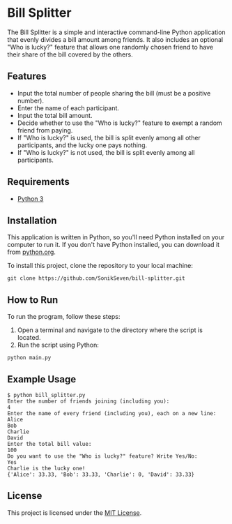 # Bill Splitter

The Bill Splitter is a simple and interactive command-line Python application that evenly divides a bill amount among friends. It also includes an optional "Who is lucky?" feature that allows one randomly chosen friend to have their share of the bill covered by the others.

## Features

- Input the total number of people sharing the bill (must be a positive number).
- Enter the name of each participant.
- Input the total bill amount.
- Decide whether to use the "Who is lucky?" feature to exempt a random friend from paying.
- If "Who is lucky?" is used, the bill is split evenly among all other participants, and the lucky one pays nothing.
- If "Who is lucky?" is not used, the bill is split evenly among all participants.

## Requirements

- [Python 3](https://www.python.org/downloads/)

## Installation

This application is written in Python, so you'll need Python installed on your computer to run it. If you don't have Python installed, you can download it from [python.org](https://www.python.org/downloads/).

To install this project, clone the repository to your local machine:

```
git clone https://github.com/SonikSeven/bill-splitter.git
```

## How to Run

To run the program, follow these steps:

1. Open a terminal and navigate to the directory where the script is located.
2. Run the script using Python:

```
python main.py
```

## Example Usage

```
$ python bill_splitter.py
Enter the number of friends joining (including you):
4
Enter the name of every friend (including you), each on a new line:
Alice
Bob
Charlie
David
Enter the total bill value:
100
Do you want to use the "Who is lucky?" feature? Write Yes/No:
Yes
Charlie is the lucky one!
{'Alice': 33.33, 'Bob': 33.33, 'Charlie': 0, 'David': 33.33}
```

## License

This project is licensed under the [MIT License](LICENSE.txt).
